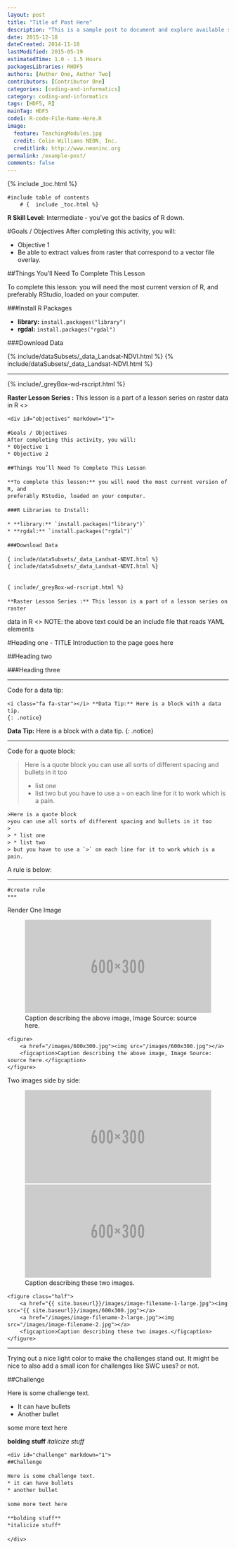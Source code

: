 ```yaml
---
layout: post
title: "Title of Post Here"
description: "This is a sample post to document and explore available styles."
date: 2015-12-18
dateCreated: 2014-11-18
lastModified: 2015-05-19
estimatedTime: 1.0 - 1.5 Hours
packagesLibraries: RHDF5
authors: [Author One, Author Two]
contributors: [Contributor One]
categories: [coding-and-informatics]
category: coding-and-informatics
tags: [HDF5, R]
mainTag: HDF5
code1: R-code-File-Name-Here.R
image:
  feature: TeachingModules.jpg
  credit: Colin Williams NEON, Inc.
  creditlink: http://www.neoninc.org
permalink: /example-post/
comments: false
---
```


{% include _toc.html %}


	#include table of contents
     	# {  include _toc.html %}


**R Skill Level:** Intermediate - you’ve got the basics of R down.

<div id="objectives" markdown="1">

#Goals / Objectives
After completing this activity, you will:

* Objective 1
* Be able to extract values from raster that correspond to a vector file overlay.

##Things You’ll Need To Complete This Lesson

To complete this lesson: you will need the most current version of R, and 
preferably RStudio, loaded on your computer.

###Install R Packages

* **library:** `install.packages("library")`
* **rgdal:** `install.packages("rgdal")`


###Download Data

{% include/dataSubsets/_data_Landsat-NDVI.html %}
{% include/dataSubsets/_data_Landsat-NDVI.html %}

	
****

{% include/_greyBox-wd-rscript.html %}


**Raster Lesson Series :** This lesson is a part of a lesson series on raster 
data in R <<link here>>


</div>

	<div id="objectives" markdown="1">

	#Goals / Objectives
	After completing this activity, you will:
	* Objective 1
	* Objective 2 

	##Things You’ll Need To Complete This Lesson

	**To complete this lesson:** you will need the most current version of R, and 
	preferably RStudio, loaded on your computer.

	###R Libraries to Install:

	* **library:** `install.packages("library")`
	* **rgdal:** `install.packages("rgdal")`

	###Download Data

	{ include/dataSubsets/_data_Landsat-NDVI.html %}
	{ include/dataSubsets/_data_Landsat-NDVI.html %}
	

	{ include/_greyBox-wd-rscript.html %}
	
	**Raster Lesson Series :** This lesson is a part of a lesson series on raster 
data in R <<link here>>
	NOTE: the above text could be an include file that reads YAML elements
	</div>

#Heading one - TITLE
Introduction to the page goes here



##Heading two

###Heading three

***

Code for a data tip:

    <i class="fa fa-star"></i> **Data Tip:** Here is a block with a data tip.
    {: .notice}

<i class="fa fa-star"></i> **Data Tip:** Here is a block with a data tip.
{: .notice}


***

Code for a quote block:

>Here is a quote block
>you can use all sorts of different spacing and bullets in it too
>
> * list one
> * list two
> but you have to use a `>` on each line for it to work which is a pain.

    >Here is a quote block
    >you can use all sorts of different spacing and bullets in it too
    >
    > * list one
    > * list two
    > but you have to use a `>` on each line for it to work which is a pain.


A rule is below:

***
    #create rule
    ***

    
Render One Image

<figure>
    <a href="/images/600x300.jpg"><img src="/images/600x300.jpg"></a>
    <figcaption>Caption describing the above image, Image Source: source here.</figcaption>
</figure>

	<figure>
	    <a href="/images/600x300.jpg"><img src="/images/600x300.jpg"></a>
	    <figcaption>Caption describing the above image, Image Source: source here.</figcaption>
	</figure>

Two images side by side:

<figure class="half">
    <a href="/images/600x300.jpg"><img src="/images/600x300.jpg"></a>
    <a href="/images/600x300.jpg"><img src="/images/600x300.jpg"></a>
    <figcaption>Caption describing these two images.</figcaption>
</figure>

    <figure class="half">
        <a href="{{ site.baseurl}}/images/image-filename-1-large.jpg"><img src="{{ site.baseurl}}/images/600x300.jpg"></a>
        <a href="/images/image-filename-2-large.jpg"><img src="/images/image-filename-2.jpg"></a>
        <figcaption>Caption describing these two images.</figcaption>
    </figure>
    
***

Trying out a nice light color to make the challenges stand out. It might be nice to also add a small icon for challenges like SWC uses? or not.

<div id="challenge" markdown="1">
##Challenge
  
Here is some challenge text.

* It can have bullets
* Another bullet
  
some more text here

**bolding stuff**
*italicize stuff*

</div>
  
  
    <div id="challenge" markdown="1">
    ##Challenge
    
    Here is some challenge text.
    * it can have bullets
    * another bullet
    
    some more text here

    **bolding stuff**
    *italicize stuff*
    
    </div>
